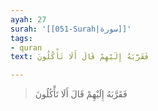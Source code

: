 ```yaml
---
ayah: 27
surah: '[[051-Surah|سورة]]'
tags:
- quran
text: فَقَرَّبَهُ إِلَيْهِمْ قَالَ أَلَا تَأْكُلُونَ

---
```

> فَقَرَّبَهُ إِلَيْهِمْ قَالَ أَلَا تَأْكُلُونَ
